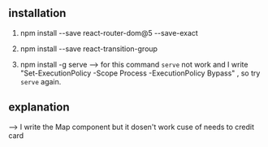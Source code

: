 ## installation

1. npm install --save react-router-dom@5 --save-exact

2. npm install --save react-transition-group

3. npm install -g serve --> for this command `serve` not work and I write "Set-ExecutionPolicy -Scope Process -ExecutionPolicy Bypass" , so try `serve` again.

## explanation

--> I write the Map component but it dosen't work cuse of needs to credit card
